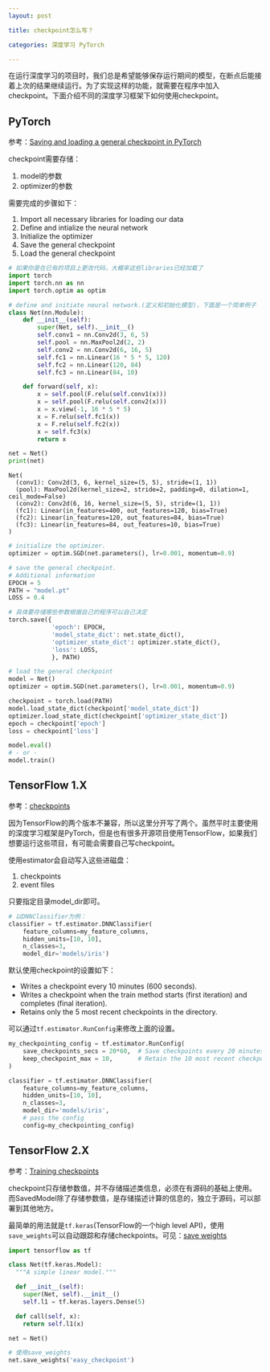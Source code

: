 ```yaml
---
layout: post

title: checkpoint怎么写？

categories: 深度学习 PyTorch

---
```


在运行深度学习的项目时，我们总是希望能够保存运行期间的模型，在断点后能接着上次的结果继续运行。为了实现这样的功能，就需要在程序中加入checkpoint。下面介绍不同的深度学习框架下如何使用checkpoint。

## PyTorch

参考：[Saving and loading a general checkpoint in PyTorch](https://pytorch.org/tutorials/recipes/recipes/saving_and_loading_a_general_checkpoint.html)

checkpoint需要存储：
1. model的参数
2. optimizer的参数

需要完成的步骤如下：
1. Import all necessary libraries for loading our data
2. Define and intialize the neural network
3. Initialize the optimizer
4. Save the general checkpoint
5. Load the general checkpoint


```python
# 如果你是在已有的项目上更改代码，大概率这些libraries已经加载了
import torch 
import torch.nn as nn
import torch.optim as optim

# define and initiate neural network.(定义和初始化模型)，下面是一个简单例子
class Net(nn.Module):
    def __init__(self):
        super(Net, self).__init__()
        self.conv1 = nn.Conv2d(3, 6, 5)
        self.pool = nn.MaxPool2d(2, 2)
        self.conv2 = nn.Conv2d(6, 16, 5)
        self.fc1 = nn.Linear(16 * 5 * 5, 120)
        self.fc2 = nn.Linear(120, 84)
        self.fc3 = nn.Linear(84, 10)

    def forward(self, x):
        x = self.pool(F.relu(self.conv1(x)))
        x = self.pool(F.relu(self.conv2(x)))
        x = x.view(-1, 16 * 5 * 5)
        x = F.relu(self.fc1(x))
        x = F.relu(self.fc2(x))
        x = self.fc3(x)
        return x

net = Net()
print(net)
```

    Net(
      (conv1): Conv2d(3, 6, kernel_size=(5, 5), stride=(1, 1))
      (pool): MaxPool2d(kernel_size=2, stride=2, padding=0, dilation=1, ceil_mode=False)
      (conv2): Conv2d(6, 16, kernel_size=(5, 5), stride=(1, 1))
      (fc1): Linear(in_features=400, out_features=120, bias=True)
      (fc2): Linear(in_features=120, out_features=84, bias=True)
      (fc3): Linear(in_features=84, out_features=10, bias=True)
    )



```python
# initialize the optimizer.
optimizer = optim.SGD(net.parameters(), lr=0.001, momentum=0.9)
```


```python
# save the general checkpoint.
# Additional information
EPOCH = 5
PATH = "model.pt"
LOSS = 0.4

# 具体要存储哪些参数根据自己的程序可以自己决定
torch.save({
            'epoch': EPOCH,
            'model_state_dict': net.state_dict(),
            'optimizer_state_dict': optimizer.state_dict(),
            'loss': LOSS,
            }, PATH)
```


```python
# load the general checkpoint
model = Net()
optimizer = optim.SGD(net.parameters(), lr=0.001, momentum=0.9)

checkpoint = torch.load(PATH)
model.load_state_dict(checkpoint['model_state_dict'])
optimizer.load_state_dict(checkpoint['optimizer_state_dict'])
epoch = checkpoint['epoch']
loss = checkpoint['loss']

model.eval()
# - or -
model.train()
```

## TensorFlow 1.X

参考：[checkpoints](https://github.com/tensorflow/docs/blob/master/site/en/r1/guide/checkpoints.md)

因为TensorFlow的两个版本不兼容，所以这里分开写了两个。虽然平时主要使用的深度学习框架是PyTorch，但是也有很多开源项目使用TensorFlow，如果我们想要运行这些项目，有可能会需要自己写checkpoint。

使用estimator会自动写入这些进磁盘：
1. checkpoints
2. event files

只要指定目录model_dir即可。


```python
# 以DNNClassifier为例：
classifier = tf.estimator.DNNClassifier(
    feature_columns=my_feature_columns,
    hidden_units=[10, 10],
    n_classes=3,
    model_dir='models/iris')
```

默认使用checkpoint的设置如下：
- Writes a checkpoint every 10 minutes (600 seconds).
- Writes a checkpoint when the train method starts (first iteration) and completes (final iteration).
- Retains only the 5 most recent checkpoints in the directory.

可以通过```tf.estimator.RunConfig```来修改上面的设置。


```python
my_checkpointing_config = tf.estimator.RunConfig(
    save_checkpoints_secs = 20*60,  # Save checkpoints every 20 minutes.
    keep_checkpoint_max = 10,       # Retain the 10 most recent checkpoints.
)

classifier = tf.estimator.DNNClassifier(
    feature_columns=my_feature_columns,
    hidden_units=[10, 10],
    n_classes=3,
    model_dir='models/iris',
    # pass the config
    config=my_checkpointing_config)
```

## TensorFlow 2.X

参考：[Training checkpoints](https://www.tensorflow.org/guide/checkpoint)

checkpoint只存储参数值，并不存储描述类信息，必须在有源码的基础上使用。而SavedModel除了存储参数值，是存储描述计算的信息的，独立于源码，可以部署到其他地方。

最简单的用法就是```tf.keras```(TensorFlow的一个high level API)，使用```save_weights```可以自动跟踪和存储checkpoints。可见：[save weights](https://www.tensorflow.org/api_docs/python/tf/keras/Model#save_weights)


```python
import tensorflow as tf

class Net(tf.keras.Model):
  """A simple linear model."""

  def __init__(self):
    super(Net, self).__init__()
    self.l1 = tf.keras.layers.Dense(5)

  def call(self, x):
    return self.l1(x)

net = Net()

# 使用save_weights
net.save_weights('easy_checkpoint')
```
